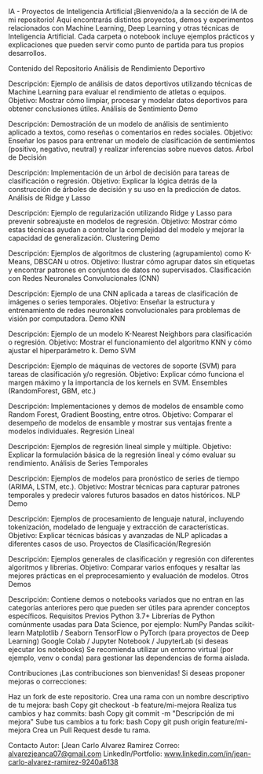 IA - Proyectos de Inteligencia Artificial
¡Bienvenido/a a la sección de IA de mi repositorio! Aquí encontrarás distintos proyectos, demos y experimentos relacionados con Machine Learning, Deep Learning y otras técnicas de Inteligencia Artificial. Cada carpeta o notebook incluye ejemplos prácticos y explicaciones que pueden servir como punto de partida para tus propios desarrollos.

Contenido del Repositorio
Análisis de Rendimiento Deportivo

Descripción: Ejemplo de análisis de datos deportivos utilizando técnicas de Machine Learning para evaluar el rendimiento de atletas o equipos.
Objetivo: Mostrar cómo limpiar, procesar y modelar datos deportivos para obtener conclusiones útiles.
Análisis de Sentimiento Demo

Descripción: Demostración de un modelo de análisis de sentimiento aplicado a textos, como reseñas o comentarios en redes sociales.
Objetivo: Enseñar los pasos para entrenar un modelo de clasificación de sentimientos (positivo, negativo, neutral) y realizar inferencias sobre nuevos datos.
Árbol de Decisión

Descripción: Implementación de un árbol de decisión para tareas de clasificación o regresión.
Objetivo: Explicar la lógica detrás de la construcción de árboles de decisión y su uso en la predicción de datos.
Análisis de Ridge y Lasso

Descripción: Ejemplo de regularización utilizando Ridge y Lasso para prevenir sobreajuste en modelos de regresión.
Objetivo: Mostrar cómo estas técnicas ayudan a controlar la complejidad del modelo y mejorar la capacidad de generalización.
Clustering Demo

Descripción: Ejemplos de algoritmos de clustering (agrupamiento) como K-Means, DBSCAN u otros.
Objetivo: Ilustrar cómo agrupar datos sin etiquetas y encontrar patrones en conjuntos de datos no supervisados.
Clasificación con Redes Neuronales Convolucionales (CNN)

Descripción: Ejemplo de una CNN aplicada a tareas de clasificación de imágenes o series temporales.
Objetivo: Enseñar la estructura y entrenamiento de redes neuronales convolucionales para problemas de visión por computadora.
Demo KNN

Descripción: Ejemplo de un modelo K-Nearest Neighbors para clasificación o regresión.
Objetivo: Mostrar el funcionamiento del algoritmo KNN y cómo ajustar el hiperparámetro k.
Demo SVM

Descripción: Ejemplo de máquinas de vectores de soporte (SVM) para tareas de clasificación y/o regresión.
Objetivo: Explicar cómo funciona el margen máximo y la importancia de los kernels en SVM.
Ensembles (RandomForest, GBM, etc.)

Descripción: Implementaciones y demos de modelos de ensamble como Random Forest, Gradient Boosting, entre otros.
Objetivo: Comparar el desempeño de modelos de ensamble y mostrar sus ventajas frente a modelos individuales.
Regresión Lineal

Descripción: Ejemplos de regresión lineal simple y múltiple.
Objetivo: Explicar la formulación básica de la regresión lineal y cómo evaluar su rendimiento.
Análisis de Series Temporales

Descripción: Ejemplos de modelos para pronóstico de series de tiempo (ARIMA, LSTM, etc.).
Objetivo: Mostrar técnicas para capturar patrones temporales y predecir valores futuros basados en datos históricos.
NLP Demo

Descripción: Ejemplos de procesamiento de lenguaje natural, incluyendo tokenización, modelado de lenguaje y extracción de características.
Objetivo: Explicar técnicas básicas y avanzadas de NLP aplicadas a diferentes casos de uso.
Proyectos de Clasificación/Regresión

Descripción: Ejemplos generales de clasificación y regresión con diferentes algoritmos y librerías.
Objetivo: Comparar varios enfoques y resaltar las mejores prácticas en el preprocesamiento y evaluación de modelos.
Otros Demos

Descripción: Contiene demos o notebooks variados que no entran en las categorías anteriores pero que pueden ser útiles para aprender conceptos específicos.
Requisitos Previos
Python 3.7+
Librerías de Python comúnmente usadas para Data Science, por ejemplo:
NumPy
Pandas
scikit-learn
Matplotlib / Seaborn
TensorFlow o PyTorch (para proyectos de Deep Learning)
Google Colab / Jupyter Notebook / JupyterLab (si deseas ejecutar los notebooks)
Se recomienda utilizar un entorno virtual (por ejemplo, venv o conda) para gestionar las dependencias de forma aislada.

Contribuciones
¡Las contribuciones son bienvenidas! Si deseas proponer mejoras o correcciones:

Haz un fork de este repositorio.
Crea una rama con un nombre descriptivo de tu mejora:
bash
Copy
git checkout -b feature/mi-mejora
Realiza tus cambios y haz commits:
bash
Copy
git commit -m "Descripción de mi mejora"
Sube tus cambios a tu fork:
bash
Copy
git push origin feature/mi-mejora
Crea un Pull Request desde tu rama.

Contacto
Autor: [Jean Carlo Alvarez Ramirez
Correo: alvarezjeanca07@gmail.com
LinkedIn/Portfolio: www.linkedin.com/in/jean-carlo-alvarez-ramirez-9240a6138

